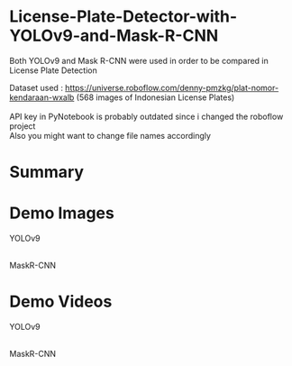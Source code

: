 # License-Plate-Detector-with-YOLOv9-and-Mask-R-CNN
Both YOLOv9 and Mask R-CNN were used in order to be compared in License Plate Detection

Dataset used : https://universe.roboflow.com/denny-pmzkg/plat-nomor-kendaraan-wxalb (568 images of Indonesian License Plates)
<br/>
<br/>
API key in PyNotebook is probably outdated since i changed the roboflow project 
<br/>
Also you might want to change file names accordingly

# Summary


# Demo Images
YOLOv9

<br/>
MaskR-CNN

# Demo Videos
YOLOv9

<br/>
MaskR-CNN
